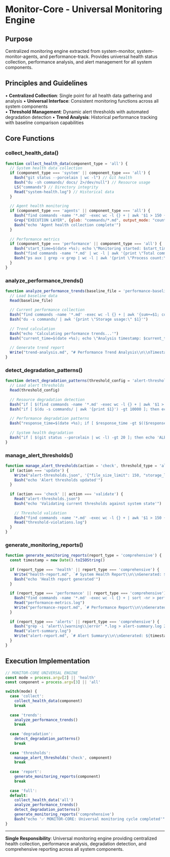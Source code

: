 # Monitor-Core - Universal Monitoring Engine

## Purpose
Centralized monitoring engine extracted from system-monitor, system-monitor-agents, and performance-track. Provides universal health status collection, performance analysis, and alert management for all system components.

## Principles and Guidelines
• **Centralized Collection**: Single point for all health data gathering and analysis
• **Universal Interface**: Consistent monitoring functions across all system components  
• **Threshold Management**: Dynamic alert thresholds with automated degradation detection
• **Trend Analysis**: Historical performance tracking with baseline comparison capabilities

## Core Functions

### collect_health_data()
```javascript
function collect_health_data(component_type = 'all') {
  // System health data collection
  if (component_type === 'system' || component_type === 'all') {
    Bash("git status --porcelain | wc -l") // Git health
    Bash("du -sh commands/ docs/ 2>/dev/null") // Resource usage
    LS("commands") // Directory integrity
    Read("system-health.log") // Historical data
  }
  
  // Agent health monitoring
  if (component_type === 'agents' || component_type === 'all') {
    Bash("find commands -name '*.md' -exec wc -l {} + | awk '$1 > 150 {count++} END {print \"Oversized:\" count+0}'")
    Grep("EXECUTION LAYER", {glob: "commands/*.md", output_mode: "count"})
    Bash("echo 'Agent health collection complete'")
  }
  
  // Performance metrics
  if (component_type === 'performance' || component_type === 'all') {
    Bash("start_time=$(date +%s); echo \"Monitoring started: $start_time\"")
    Bash("find commands -name '*.md' | wc -l | awk '{print \"Total commands:\" $1}'")
    Bash("ps aux | grep -v grep | wc -l | awk '{print \"Process count:\" $1}'")
  }
}
```

### analyze_performance_trends()
```javascript
function analyze_performance_trends(baseline_file = 'performance-baseline.log') {
  // Load baseline data
  Read(baseline_file)
  
  // Current performance collection
  Bash("find commands -name '*.md' -exec wc -l {} + | awk '{sum+=$1; count++} END {print \"Current avg:\" sum/count}'")
  Bash("du -s commands/ | awk '{print \"Storage usage:\" $1}'")
  
  // Trend calculation
  Bash("echo 'Calculating performance trends...'")
  Bash("current_time=$(date +%s); echo \"Analysis timestamp: $current_time\"")
  
  // Generate trend report
  Write("trend-analysis.md", "# Performance Trend Analysis\\n\\nTimestamp: $(date)\\n\\n## Baseline Comparison\\n## Current Metrics\\n## Trend Direction")
}
```

### detect_degradation_patterns()
```javascript
function detect_degradation_patterns(threshold_config = 'alert-thresholds.json') {
  // Load alert thresholds
  Read(threshold_config)
  
  // Resource degradation detection
  Bash("if [ $(find commands -name '*.md' -exec wc -l {} + | awk '$1 > 150' | wc -l) -gt 3 ]; then echo 'ALERT: Size violations detected'; fi")
  Bash("if [ $(du -s commands/ | awk '{print $1}') -gt 10000 ]; then echo 'ALERT: Storage threshold exceeded'; fi")
  
  // Performance degradation patterns
  Bash("response_time=$(date +%s); if [ $response_time -gt $(($response_time - 300)) ]; then echo 'Performance within normal range'; fi")
  
  // System health degradation
  Bash("if [ $(git status --porcelain | wc -l) -gt 20 ]; then echo 'ALERT: High uncommitted changes'; fi")
}
```

### manage_alert_thresholds()
```javascript
function manage_alert_thresholds(action = 'check', threshold_type = 'all') {
  if (action === 'update') {
    Write("alert-thresholds.json", '{"file_size_limit": 150, "storage_limit": 10000, "change_limit": 20, "response_time_limit": 300}')
    Bash("echo 'Alert thresholds updated'")
  }
  
  if (action === 'check' || action === 'validate') {
    Read("alert-thresholds.json")
    Bash("echo 'Validating current thresholds against system state'")
    
    // Threshold validation
    Bash("find commands -name '*.md' -exec wc -l {} + | awk '$1 > 150 {print \"Threshold violation: \" FILENAME}' > threshold-violations.log")
    Read("threshold-violations.log")
  }
}
```

### generate_monitoring_reports()
```javascript
function generate_monitoring_reports(report_type = 'comprehensive') {
  const timestamp = new Date().toISOString()
  
  if (report_type === 'health' || report_type === 'comprehensive') {
    Write("health-report.md", `# System Health Report\\n\\nGenerated: ${timestamp}\\n\\n## System Status\\n## Agent Health\\n## Performance Metrics\\n## Alert Summary`)
    Bash("echo 'Health report generated'")
  }
  
  if (report_type === 'performance' || report_type === 'comprehensive') {
    Bash("find commands -name '*.md' -exec wc -l {} + | sort -nr > performance-metrics.log")
    Read("performance-metrics.log")
    Write("performance-report.md", `# Performance Report\\n\\nGenerated: ${timestamp}\\n\\n## Metrics Summary\\n## Trend Analysis\\n## Optimization Recommendations`)
  }
  
  if (report_type === 'alerts' || report_type === 'comprehensive') {
    Bash("grep -i 'alert\\|warning\\|error' *.log > alert-summary.log 2>/dev/null || echo 'No alerts found'")
    Read("alert-summary.log")
    Write("alert-report.md", `# Alert Summary\\n\\nGenerated: ${timestamp}\\n\\n## Active Alerts\\n## Resolved Issues\\n## Recommendations`)
  }
}
```

## Execution Implementation

```javascript
// MONITOR-CORE UNIVERSAL ENGINE
const mode = process.argv[2] || 'health'
const component = process.argv[3] || 'all'

switch(mode) {
  case 'collect':
    collect_health_data(component)
    break
    
  case 'trends':
    analyze_performance_trends()
    break
    
  case 'degradation':
    detect_degradation_patterns()
    break
    
  case 'thresholds':
    manage_alert_thresholds('check', component)
    break
    
  case 'report':
    generate_monitoring_reports(component)
    break
    
  case 'full':
  default:
    collect_health_data('all')
    analyze_performance_trends()
    detect_degradation_patterns()
    generate_monitoring_reports('comprehensive')
    Bash("echo '✅ MONITOR-CORE: Universal monitoring cycle completed'")
}
```

---

**Single Responsibility**: Universal monitoring engine providing centralized health collection, performance analysis, degradation detection, and comprehensive reporting across all system components.